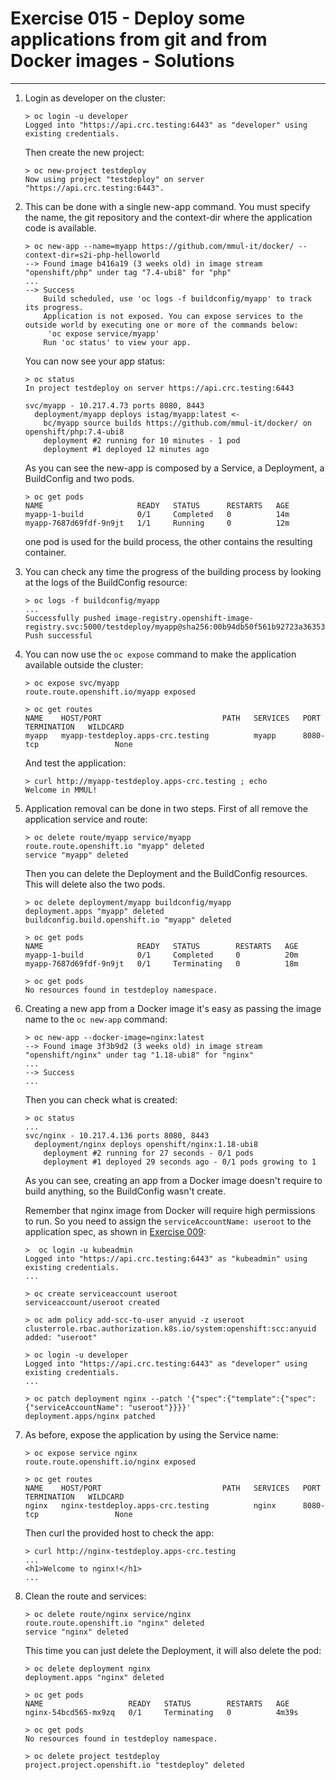# Exercise 015 - Deploy some applications from git and from Docker images - Solutions

---

1. Login as developer on the cluster:

   ```console
   > oc login -u developer
   Logged into "https://api.crc.testing:6443" as "developer" using existing credentials.
   ```

   Then create the new project:

   ```console
   > oc new-project testdeploy
   Now using project "testdeploy" on server "https://api.crc.testing:6443".
   ```

2. This can be done with a single new-app command. You must specify the name, the
   git repository and the context-dir where the application code is available.

   ```console
   > oc new-app --name=myapp https://github.com/mmul-it/docker/ --context-dir=s2i-php-helloworld
   --> Found image b416a19 (3 weeks old) in image stream "openshift/php" under tag "7.4-ubi8" for "php"
   ...
   --> Success
       Build scheduled, use 'oc logs -f buildconfig/myapp' to track its progress.
       Application is not exposed. You can expose services to the outside world by executing one or more of the commands below:
        'oc expose service/myapp'
       Run 'oc status' to view your app.
   ```

   You can now see your app status:

   ```console
   > oc status
   In project testdeploy on server https://api.crc.testing:6443

   svc/myapp - 10.217.4.73 ports 8080, 8443
     deployment/myapp deploys istag/myapp:latest <-
       bc/myapp source builds https://github.com/mmul-it/docker/ on openshift/php:7.4-ubi8
       deployment #2 running for 10 minutes - 1 pod
       deployment #1 deployed 12 minutes ago
   ```

   As you can see the new-app is composed by a Service, a Deployment, a
   BuildConfig and two pods.

   ```console
   > oc get pods
   NAME                     READY   STATUS      RESTARTS   AGE
   myapp-1-build            0/1     Completed   0          14m
   myapp-7687d69fdf-9n9jt   1/1     Running     0          12m
   ```

   one pod is used for the build process, the other contains the resulting
   container.

3. You can check any time the progress of the building process by looking at the
   logs of the BuildConfig resource:

   ```console
   > oc logs -f buildconfig/myapp
   ...
   Successfully pushed image-registry.openshift-image-registry.svc:5000/testdeploy/myapp@sha256:00b94db50f561b92723a3635300a0f580762c159d665ca6262a3851539f77bf5
   Push successful
   ```

4. You can now use the ```oc expose``` command to make the application available
   outside the cluster:

   ```console
   > oc expose svc/myapp
   route.route.openshift.io/myapp exposed

   > oc get routes
   NAME    HOST/PORT                           PATH   SERVICES   PORT       TERMINATION   WILDCARD
   myapp   myapp-testdeploy.apps-crc.testing          myapp      8080-tcp                 None
   ```

   And test the application:

   ```console
   > curl http://myapp-testdeploy.apps-crc.testing ; echo
   Welcome in MMUL!
   ```

5. Application removal can be done in two steps. First of all remove the
   application service and route:

   ```console
   > oc delete route/myapp service/myapp
   route.route.openshift.io "myapp" deleted
   service "myapp" deleted
   ```

   Then you can delete the Deployment and the BuildConfig resources. This will
   delete also the two pods.

   ```console
   > oc delete deployment/myapp buildconfig/myapp
   deployment.apps "myapp" deleted
   buildconfig.build.openshift.io "myapp" deleted

   > oc get pods
   NAME                     READY   STATUS        RESTARTS   AGE
   myapp-1-build            0/1     Completed     0          20m
   myapp-7687d69fdf-9n9jt   0/1     Terminating   0          18m

   > oc get pods
   No resources found in testdeploy namespace.
   ```

6. Creating a new app from a Docker image it's easy as passing the image name
   to the ```oc new-app``` command:

   ```console
   > oc new-app --docker-image=nginx:latest
   --> Found image 3f3b9d2 (3 weeks old) in image stream "openshift/nginx" under tag "1.18-ubi8" for "nginx"
   ...
   --> Success
   ...
   ```

   Then you can check what is created:

   ```console
   > oc status
   ...
   svc/nginx - 10.217.4.136 ports 8080, 8443
     deployment/nginx deploys openshift/nginx:1.18-ubi8
       deployment #2 running for 27 seconds - 0/1 pods
       deployment #1 deployed 29 seconds ago - 0/1 pods growing to 1
   ```

   As you can see, creating an app from a Docker image doesn't require to build
   anything, so the BuildConfig wasn't create.

   Remember that nginx image from Docker will require high permissions to run.
   So you need to assign the ```serviceAccountName: useroot``` to the
   application spec, as shown in [Exercise 009](https://github.com/mmul-it/training/blob/master/MMUL-OA-01/Exercise.009.solutions.md):

   ```console
   >  oc login -u kubeadmin
   Logged into "https://api.crc.testing:6443" as "kubeadmin" using existing credentials.
   ...

   > oc create serviceaccount useroot
   serviceaccount/useroot created

   > oc adm policy add-scc-to-user anyuid -z useroot
   clusterrole.rbac.authorization.k8s.io/system:openshift:scc:anyuid added: "useroot"

   > oc login -u developer
   Logged into "https://api.crc.testing:6443" as "developer" using existing credentials.
   ...

   > oc patch deployment nginx --patch '{"spec":{"template":{"spec":{"serviceAccountName": "useroot"}}}}'
   deployment.apps/nginx patched
   ```

7. As before, expose the application by using the Service name:

   ```console
   > oc expose service nginx
   route.route.openshift.io/nginx exposed

   > oc get routes
   NAME    HOST/PORT                           PATH   SERVICES   PORT       TERMINATION   WILDCARD
   nginx   nginx-testdeploy.apps-crc.testing          nginx      8080-tcp                 None
   ```

   Then curl the provided host to check the app:

   ```console
   > curl http://nginx-testdeploy.apps-crc.testing
   ...
   <h1>Welcome to nginx!</h1>
   ...
   ```

8. Clean the route and services:

   ```console
   > oc delete route/nginx service/nginx
   route.route.openshift.io "nginx" deleted
   service "nginx" deleted
   ```

   This time you can just delete the Deployment, it will also delete the pod:

   ```console
   > oc delete deployment nginx
   deployment.apps "nginx" deleted

   > oc get pods
   NAME                   READY   STATUS        RESTARTS   AGE
   nginx-54bcd565-mx9zq   0/1     Terminating   0          4m39s

   > oc get pods
   No resources found in testdeploy namespace.

   > oc delete project testdeploy
   project.project.openshift.io "testdeploy" deleted
   ```
